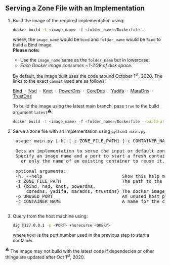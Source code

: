## Serving a Zone File with an Implementation

1. Build the image of the required implementation using:
    ```bash
    docker build -t <image_name> -f <folder_name>/Dockerfile .
    ```
    where, the `image_name` would be `bind` and `folder_name` would be `Bind` to build a Bind image.<br>
    **Please note:**
    - Use the `image_name` same as the `folder_name` but in lowercase.
    - _Each Docker image consumes  ~&hairsp;1-2&hairsp;GB of disk space._

    By default, the image built uses the code around October 1<sup>st</sup>, 2020. The links to the exact `commit` used are as follows:
    
    [Bind](https://gitlab.isc.org/isc-projects/bind9/-/tree/dbcf683c1a57f49876e329fca183cb39d20ca3a4) &nbsp;&middot;&nbsp;
    [Nsd](https://github.com/NLnetLabs/nsd/tree/4043a5ab7be7abaec969011e48e4d0d60a0056a6) &nbsp;&middot;&nbsp;
    [Knot](https://gitlab.nic.cz/knot/knot-dns/-/tree/563fcdd886b5d5c52bceeb8fda3c4bda59ece73e) &nbsp;&middot;&nbsp;
    [PowerDns](https://github.com/PowerDNS/pdns/tree/a03aaad7554483ee6efe72a81eda00a9d1a94fe5) &nbsp;&middot;&nbsp;
    [CoreDns](https://github.com/coredns/coredns/tree/6edc8fe7f6c2f57844c8ee7f7f5deef71085ebe8) &nbsp;&middot;&nbsp;
    [Yadifa](https://github.com/yadifa/yadifa/tree/dc5bed2fb8ec204af9b65eeb91934c2c85098cbb) &nbsp;&middot;&nbsp;
    [MaraDns](https://github.com/samboy/MaraDNS/tree/3ec477f227b2bf6947be8fbe8fd0ab73130227d0) &nbsp;&middot;&nbsp;
    [TrustDns](https://github.com/bluejekyll/trust-dns/tree/7d9b186121fb5cb331cf2ec6baa47846b83de8fc) 

    To build the image using the latest main branch, pass `true` to the build argument `latest`<sup>[:warning:](#note_1)</sup>:
    ```bash
    docker build -t <image_name> -f <folder_name>/Dockerfile --build-arg latest=true .
    ```

2. Serve a zone file with an implementation using `python3 main.py`.

    <pre>
    usage: main.py [-h] [-z ZONE_FILE_PATH] [-c CONTAINER_NAME]  [-p UNUSED_PORT] [-i {bind, nsd, knot, powerdns, coredns, yadifa, maradns, trustdns}]

    Gets an implementation to serve the input or default zone file.
    Specify an image name and a port to start a fresh container (also container name if you want to assign a name)
      or only the name of an existing container to reuse it.

    optional arguments:
    -h, --help                              Show this help message and exit.
    -z ZONE_FILE_PATH                       The path to the zone file to be served. (default: <a href="db.campus.edu" title="default zone file">db.campus.edu</a>)
    -i {bind, nsd, knot, powerdns,
        coredns, yadifa, maradns, trustdns} The docker image name of the implementation to start a container.
    -p UNUSED_PORT                          An unused host port to map to port 53 of the container.
    -c CONTAINER_NAME                       A name for the container. (default: Random Docker generated name)
    </pre>

3. Query from the host machine using:
    ```bash
    dig @127.0.0.1 -p <PORT> +norecurse <QUERY>
    ```
    where `PORT` is the port number used in the previous step to start a container.

<a name="note_1"><sup>:warning:</sup></a> The image may not build with the latest code if dependecies or other things are updated after Oct 1<sup>st</sup>, 2020.
